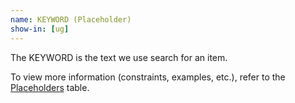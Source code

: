 ```yaml
---
name: KEYWORD (Placeholder)
show-in: [ug]
---
```

<!-- Make sure this is kept the same as the table cell entry. -->
The KEYWORD is the text we use search for an item.

To view more information (constraints, examples, etc.), refer to the [Placeholders](#placeholders) table.
